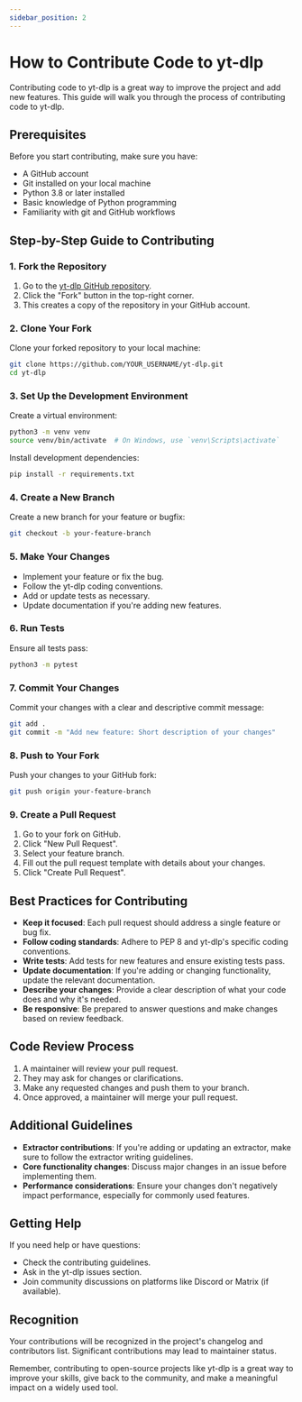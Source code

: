 ```yaml
---
sidebar_position: 2
---
```


# How to Contribute Code to yt-dlp

Contributing code to yt-dlp is a great way to improve the project and add new features. This guide will walk you through the process of contributing code to yt-dlp.

## Prerequisites

Before you start contributing, make sure you have:

- A GitHub account
- Git installed on your local machine
- Python 3.8 or later installed
- Basic knowledge of Python programming
- Familiarity with git and GitHub workflows

## Step-by-Step Guide to Contributing

### 1. Fork the Repository

1. Go to the [yt-dlp GitHub repository](https://github.com/yt-dlp/yt-dlp).
2. Click the "Fork" button in the top-right corner.
3. This creates a copy of the repository in your GitHub account.

### 2. Clone Your Fork

Clone your forked repository to your local machine:

```sh
git clone https://github.com/YOUR_USERNAME/yt-dlp.git
cd yt-dlp
```

### 3. Set Up the Development Environment

Create a virtual environment:

```sh
python3 -m venv venv
source venv/bin/activate  # On Windows, use `venv\Scripts\activate`
```

Install development dependencies:

```sh
pip install -r requirements.txt
```

### 4. Create a New Branch

Create a new branch for your feature or bugfix:

```sh
git checkout -b your-feature-branch
```

### 5. Make Your Changes

- Implement your feature or fix the bug.
- Follow the yt-dlp coding conventions.
- Add or update tests as necessary.
- Update documentation if you're adding new features.

### 6. Run Tests

Ensure all tests pass:

```sh
python3 -m pytest
```

### 7. Commit Your Changes

Commit your changes with a clear and descriptive commit message:

```sh
git add .
git commit -m "Add new feature: Short description of your changes"
```

### 8. Push to Your Fork

Push your changes to your GitHub fork:

```sh
git push origin your-feature-branch
```

### 9. Create a Pull Request

1. Go to your fork on GitHub.
2. Click "New Pull Request".
3. Select your feature branch.
4. Fill out the pull request template with details about your changes.
5. Click "Create Pull Request".

## Best Practices for Contributing

- **Keep it focused**: Each pull request should address a single feature or bug fix.
- **Follow coding standards**: Adhere to PEP 8 and yt-dlp's specific coding conventions.
- **Write tests**: Add tests for new features and ensure existing tests pass.
- **Update documentation**: If you're adding or changing functionality, update the relevant documentation.
- **Describe your changes**: Provide a clear description of what your code does and why it's needed.
- **Be responsive**: Be prepared to answer questions and make changes based on review feedback.

## Code Review Process

1. A maintainer will review your pull request.
2. They may ask for changes or clarifications.
3. Make any requested changes and push them to your branch.
4. Once approved, a maintainer will merge your pull request.

## Additional Guidelines

- **Extractor contributions**: If you're adding or updating an extractor, make sure to follow the extractor writing guidelines.
- **Core functionality changes**: Discuss major changes in an issue before implementing them.
- **Performance considerations**: Ensure your changes don't negatively impact performance, especially for commonly used features.

## Getting Help

If you need help or have questions:

- Check the contributing guidelines.
- Ask in the yt-dlp issues section.
- Join community discussions on platforms like Discord or Matrix (if available).

## Recognition

Your contributions will be recognized in the project's changelog and contributors list. Significant contributions may lead to maintainer status.

Remember, contributing to open-source projects like yt-dlp is a great way to improve your skills, give back to the community, and make a meaningful impact on a widely used tool.
